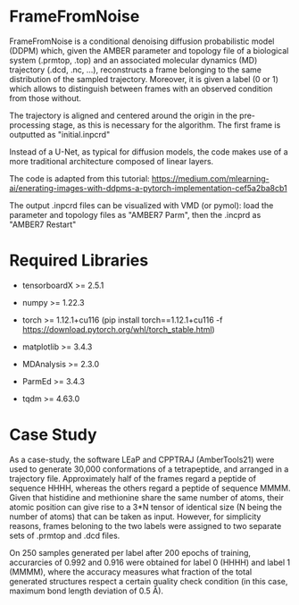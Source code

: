 # FrameFromNoise

<!-- TO DO: 
- Perche a volte la loss sale di colpo a ordini di grandezza anche se ormai si era raggiunto il plateau?
- x0[0] nel write_inpcrd forse e sbagliato, se gli altri sono gli altri dei 5 n_samples!
- perche lab 1 (MMMM) ha sempre meno accuracy di label 0 (HHHH)???
- noisy_imgs -> noisy_strc
- outname=args.output_directory+'output_frame-'+str(idx)+'_sample-'+str(i)+'_lab'+str(what_label[0].item())+'.inpcrd' #QUIQUI what_label[0] e' per fare veloce

-->

FrameFromNoise is a conditional denoising diffusion probabilistic model (DDPM) which, given the AMBER parameter and topology file of a biological system (.prmtop, .top) and an associated molecular dynamics (MD) trajectory (.dcd, .nc, ...), reconstructs a frame belonging to the same distribution of the sampled trajectory. Moreover, it is given a label (0 or 1) which allows to distinguish between frames with an observed condition from those without.

The trajectory is aligned and centered around the origin in the pre-processing stage, as this is necessary for the algorithm. The first frame is outputted as "initial.inpcrd"

Instead of a U-Net, as typical for diffusion models, the code makes use of a more traditional architecture composed of linear layers.

The code is adapted from this tutorial: https://medium.com/mlearning-ai/enerating-images-with-ddpms-a-pytorch-implementation-cef5a2ba8cb1

The output .inpcrd files can be visualized with VMD (or pymol): load the parameter and topology files as "AMBER7 Parm", then the .incprd as "AMBER7 Restart"

# Required Libraries

* tensorboardX >= 2.5.1

* numpy >= 1.22.3

* torch >= 1.12.1+cu116 (pip install torch==1.12.1+cu116 -f https://download.pytorch.org/whl/torch_stable.html) 

* matplotlib >= 3.4.3

* MDAnalysis >= 2.3.0

* ParmEd >= 3.4.3

* tqdm >= 4.63.0

# Case Study

As a case-study, the software LEaP and CPPTRAJ (AmberTools21) were used to generate 30,000 conformations of a tetrapeptide, and arranged in a trajectory file. Approximately half of the frames regard a peptide of sequence HHHH, whereas the others regard a peptide of sequence MMMM. Given that histidine and methionine share the same number of atoms, their atomic position can give rise to a 3*N tensor of identical size (N being the number of atoms) that can be taken as input. However, for simplicity reasons, frames beloning to the two labels were assigned to two separate sets of .prmtop and .dcd files.

On 250 samples generated per label after 200 epochs of training, accurarcies of 0.992 and 0.916 were obtained for label 0 (HHHH) and label 1 (MMMM), where the accuracy measures what fraction of the total generated structures respect a certain quality check condition (in this case, maximum bond length deviation of 0.5 Å).

<!--
![alt text](https://github.com/alescrnjar/FrameGen/blob/main/example_output/Initial_Label0_Label1.png)
-->